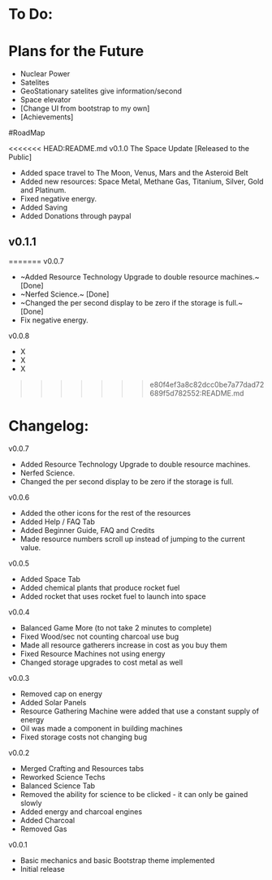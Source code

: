 # To Do:

# Plans for the Future
- Nuclear Power
- Satelites
- GeoStationary satelites give information/second
- Space elevator
- [Change UI from bootstrap to my own]
- [Achievements]


#RoadMap

<<<<<<< HEAD:README.md
v0.1.0 The Space Update [Released to the Public]
- Added space travel to The Moon, Venus, Mars and the Asteroid Belt
- Added new resources: Space Metal, Methane Gas, Titanium, Silver, Gold and Platinum.
- Fixed negative energy.
- Added Saving
- Added Donations through paypal

v0.1.1
- 
=======
v0.0.7
- ~Added Resource Technology Upgrade to double resource machines.~ [Done]
- ~Nerfed Science.~ [Done]
- ~Changed the per second display to be zero if the storage is full.~ [Done]
- Fix negative energy.

v0.0.8
- X
- X
- X
>>>>>>> e80f4ef3a8c82dcc0be7a77dad72689f5d782552:README.md

# Changelog:

v0.0.7
- Added Resource Technology Upgrade to double resource machines.
- Nerfed Science.
- Changed the per second display to be zero if the storage is full.

v0.0.6
- Added the other icons for the rest of the resources
- Added Help / FAQ Tab
- Added Beginner Guide, FAQ and Credits
- Made resource numbers scroll up instead of jumping to the current value.

v0.0.5
- Added Space Tab
- Added chemical plants that produce rocket fuel
- Added rocket that uses rocket fuel to launch into space

v0.0.4 
- Balanced Game More (to not take 2 minutes to complete)
- Fixed Wood/sec not counting charcoal use bug
- Made all resource gatherers increase in cost as you buy them
- Fixed Resource Machines not using energy
- Changed storage upgrades to cost metal as well

v0.0.3
- Removed cap on energy
- Added Solar Panels
- Resource Gathering Machine were added that use a constant supply of energy
- Oil was made a component in building machines
- Fixed storage costs not changing bug

v0.0.2
- Merged Crafting and Resources tabs
- Reworked Science Techs
- Balanced Science Tab
- Removed the ability for science to be clicked - it can only be gained slowly
- Added energy and charcoal engines
- Added Charcoal
- Removed Gas

v0.0.1
- Basic mechanics and basic Bootstrap theme implemented
- Initial release
